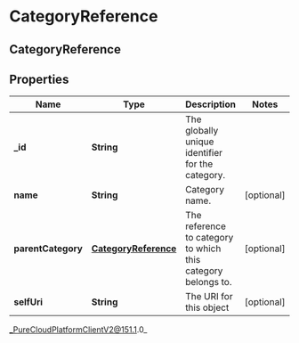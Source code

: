 # CategoryReference

## CategoryReference

## Properties

|Name | Type | Description | Notes|
|------------ | ------------- | ------------- | -------------|
| **_id** | **String** | The globally unique identifier for the category. | |
| **name** | **String** | Category name. | [optional] |
| **parentCategory** | [**CategoryReference**](CategoryReference) | The reference to category to which this category belongs to. | [optional] |
| **selfUri** | **String** | The URI for this object | [optional] |



_PureCloudPlatformClientV2@151.1.0_
